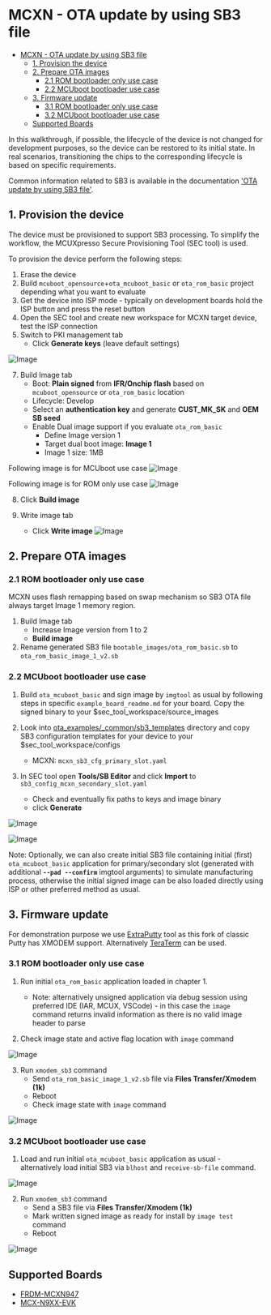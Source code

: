 # MCXN - OTA update by using SB3 file

- [MCXN - OTA update by using SB3 file](#mcxn-ota-update-by-using-sb3-file)
   * [1. Provision the device](#1-provision-the-device)
   * [2. Prepare OTA images](#2-prepare-ota-images)
      + [2.1 ROM bootloader only use case](#21-rom-bootloader-only-use-case)
      + [2.2 MCUboot bootloader use case](#22-mcuboot-bootloader-use-case)
   * [3. Firmware update](#3-firmware-update)
      + [3.1 ROM bootloader only use case](#31-rom-bootloader-only-use-case)
      + [3.2 MCUboot bootloader use case](#32-mcuboot-bootloader-use-case)
   * [Supported Boards](#supported-boards)

In this walkthrough, if possible, the lifecycle of the device is not changed for development purposes, so the device can be restored to its initial state. In real scenarios, transitioning the chips to the corresponding lifecycle is based on specific requirements.

Common information related to SB3 is available in the documentation ['OTA update by using SB3 file'](sb3_common_readme.md).

## 1. Provision the device

The device must be provisioned to support SB3 processing. To simplify the workflow, the MCUXpresso Secure Provisioning Tool (SEC tool) is used.

To provision the device perform the following steps:

1. Erase the device
2. Build `mcuboot_opensource`+`ota_mcuboot_basic` or `ota_rom_basic` project depending what you want to evaluate
3. Get the device into ISP mode - typically on development boards hold the ISP button and press the reset button
4. Open the SEC tool and create new workspace for MCXN target device, test the ISP connection
5. Switch to PKI management tab
    * Click __Generate keys__ (leave default settings)

![Image](sb3_pics/1_prov_keys.jpg)

7. Build Image tab
    * Boot: __Plain signed__ from __IFR/Onchip flash__ based on `mcuboot_opensource` or `ota_rom_basic` location
    * Lifecycle: Develop
    * Select an __authentication key__ and generate __CUST_MK_SK__ and __OEM SB seed__
    * Enable Dual image support if you evaluate `ota_rom_basic`
        * Define Image version 1
        * Target dual boot image: __Image 1__
        * Image 1 size: 1MB

Following image is for MCUboot use case
![Image](sb3_pics/1_prov_mcuboot_mcxn.jpg)

Following image is for ROM only use case
![Image](sb3_pics/1_prov_rom_mcxn.jpg)
    
8. Click __Build image__ 

9. Write image tab
    * Click __Write image__
    ![Image](sb3_pics/1_prov_write_mcxn.jpg)

## 2. Prepare OTA images

### 2.1 ROM bootloader only use case

MCXN uses flash remapping based on swap mechanism so SB3 OTA file always target Image 1 memory region. 

1. Build Image tab
    * Increase Image version from 1 to 2
    * __Build image__
2. Rename generated SB3 file `bootable_images/ota_rom_basic.sb` to `ota_rom_basic_image_1_v2.sb`

### 2.2 MCUboot bootloader use case

1. Build `ota_mcuboot_basic` and sign image by `imgtool` as usual by following steps in specific `example_board_readme.md` for your board. Copy the signed binary to your $sec_tool_workspace/source_images
2. Look into [ota_examples/\_common/sb3_templates](../_common/sb3_templates) directory and copy SB3 configuration templates for your device to your $sec_tool_workspace/configs
    * MCXN: `mcxn_sb3_cfg_primary_slot.yaml`

3. In SEC tool open __Tools/SB Editor__ and click __Import__ to `sb3_config_mcxn_secondary_slot.yaml`
    * Check and eventually fix paths to keys and image binary
    * click __Generate__

![Image](sb3_pics/2_ota_create_mcuboot_mcxn_1.jpg)

![Image](sb3_pics/2_ota_create_mcuboot_mcxn_2.jpg)

Note: Optionally, we can also create initial SB3 file containing initial (first) `ota_mcuboot_basic` application for primary/secondary slot (generated with additional __`--pad --confirm`__ imgtool arguments) to simulate manufacturing process, otherwise the initial signed image can be also loaded directly using ISP or other preferred method as usual.

## 3. Firmware update

For demonstration purpose we use [ExtraPutty](https://sourceforge.net/projects/extraputty/) tool as this fork of classic Putty has XMODEM support. Alternatively [TeraTerm](https://teratermproject.github.io/index-en.html) can be used.

### 3.1 ROM bootloader only use case

1. Run initial `ota_rom_basic` application loaded in chapter 1.
    * Note: alternatively unsigned application via debug session using preferred IDE (IAR, MCUX, VSCode) - in this case the `image` command returns invalid information as there is no valid image header to parse

2. Check image state and active flag location with `image` command

![Image](sb3_pics/3_ota_rom_mcxn_1.jpg)

3. Run `xmodem_sb3` command
    * Send `ota_rom_basic_image_1_v2.sb` file via __Files Transfer/Xmodem (1k)__ 
    * Reboot
    * Check image state with `image` command

![Image](sb3_pics/3_ota_rom_mcxn_2.jpg)

### 3.2 MCUboot bootloader use case

1. Load and run initial `ota_mcuboot_basic` application as usual - alternatively load initial SB3 via `blhost` and `receive-sb-file` command.
    
![Image](sb3_pics/3_ota_mcuboot_mcxn_1.jpg)

2. Run `xmodem_sb3` command
    * Send a SB3 file via __Files Transfer/Xmodem (1k)__ 
    * Mark written signed image as ready for install by `image test` command
    * Reboot

![Image](sb3_pics/3_ota_mcuboot_mcxn_2.jpg)

## Supported Boards

- [FRDM-MCXN947](../../_boards/frdmmcxn947/ota_examples/mcuboot_opensource/example_board_readme.md)
- [MCX-N9XX-EVK](../../_boards/mcxn9xxevk/ota_examples/mcuboot_opensource/example_board_readme.md)